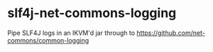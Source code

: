slf4j-net-commons-logging
=========================

Pipe SLF4J logs in an IKVM'd jar through to https://github.com/net-commons/common-logging
